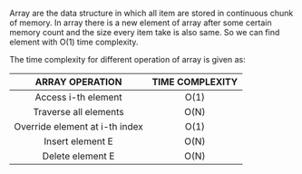 Array are the data structure in which all item are stored in continuous chunk of memory. In array there is a new element of array after some certain memory count and the size every item take is also same. So we can find element with O(1) time complexity.

The time complexity for different operation of array is given as:

| ARRAY OPERATION                | TIME COMPLEXITY |
|:------------------------------:|:---------------:|
| Access i-th element            | O(1)            |
| Traverse all elements          | O(N)            |
| Override element at i-th index | O(1)            |
| Insert element E               | O(N)            |
| Delete element E               | O(N)            |
